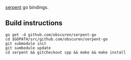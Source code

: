 [serpent](https://github.com/ethereum/serpent) go bindings.

## Build instructions

```
go get -d github.com/obscuren/serpent-go
cd $GOPATH/src/github.com/obscuren/serpent-go
git submodule init
git sumbodule update
cd serpent && gitcheckout cpp && make && make install
```
